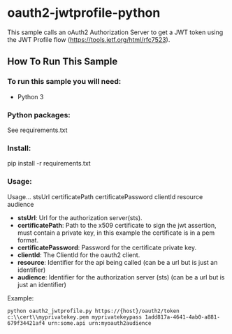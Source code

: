 oauth2-jwtprofile-python
==================================

This sample calls an oAuth2 Authorization Server to get a JWT token using the JWT Profile flow (https://tools.ietf.org/html/rfc7523).

## How To Run This Sample

### To run this sample you will need:
- Python 3

### Python packages:
See requirements.txt

### Install:
pip install -r requirements.txt

### Usage:
Usage... stsUrl certificatePath certificatePassword clientId resource audience

- **stsUrl**: Url for the authorization server(sts).
- **certificatePath**: Path to the x509 certificate to sign the jwt assertion, must contain a private key, in this example the certificate is in a pem format.
- **certificatePassword**: Password for the certificate private key.
- **clientId**: The ClientId for the oauth2 client.
- **resource**: Identifier for the api being called (can be a url but is just an identifier)
- **audience**: Identifier for the authorization server (sts) (can be a url but is just an identifier)


Example:
```
python oauth2_jwtprofile.py https://{host}/oauth2/token c:\\cert\\myprivatekey.pem myprivatekeypass 1add817a-4641-4ab0-a881-679f34421af4 urn:some.api urn:myoauth2audience
```
